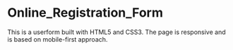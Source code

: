 # Online_Registration_Form

This is a userform built with HTML5 and CSS3. The page is responsive and is based on mobile-first approach.
